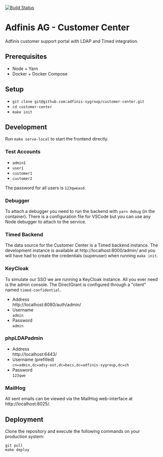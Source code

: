 [![Build Status](https://travis-ci.org/adfinis-sygroup/customer-center.svg?branch=main)](https://travis-ci.org/adfinis-sygroup/customer-center)

# Adfinis AG - Customer Center

Adfinis customer support portal with LDAP and Timed integration.

## Prerequisites

* Node + Yarn
* Docker + Docker Compose

## Setup

* `git clone git@github.com:adfinis-sygroup/customer-center.git`
* `cd customer-center`
* `make init`

## Development

Run `make serve-local` to start the frontend directly.

### Test Accounts
* `admin1`
* `user1`
* `customer1`
* `customer2`

The password for all users is `123qweasd`.

### Debugger
To attach a debugger you need to run the backend with `yarn debug` (in the container). There is a configuration file for VSCode but you can use any Node debugger to attach to the service.

### Timed Backend
The data source for the Customer Center is a Timed backend instance. The development instance is available at http://localhost:8000/admin/ and you will have had to create the credentials (superuser) when running `make init`.

### KeyCloak
To simulate our SSO we are running a KeyCloak instance. All you ever need is the admin console. The DirectGrant is configured through a "client" named `timed-confidential`.
* Address  
  http://localhost:8080/auth/admin/
* Username  
  `admin`
* Password  
  `admin`

### phpLDAPadmin
* Address  
  http://localhost:6443/
* Username (prefilled)  
  `cn=admin,dc=adsy-ext,dc=becs,dc=adfinis-sygroup,dc=ch`
* Password  
  `123qwe`

### MailHog
All sent emails can be viewed via the MailHog web-interface at http://localhost:8025/.

## Deployment

Clone the repository and execute the following commands on your production system:

```
git pull
make deploy
```
